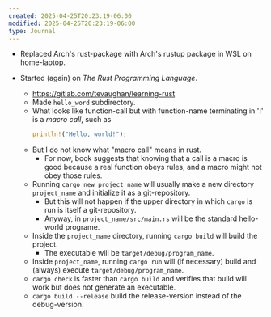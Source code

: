 ```yaml
---
created: 2025-04-25T20:23:19-06:00
modified: 2025-04-25T20:23:19-06:00
type: Journal
---
```


- Replaced Arch's rust-package with Arch's
  rustup package in WSL on home-laptop.

- Started (again) on _The Rust Programming
  Language_.
  - https://gitlab.com/tevaughan/learning-rust
  - Made `hello_word` subdirectory.
  - What looks like function-call but with
    function-name terminating in '!' is a
    _macro call_, such as
    ```rust
    println!("Hello, world!");
    ```
  - But I do not know what "macro call"
    means in rust.
    - For now, book suggests that knowing
      that a call is a macro is good because
      a real function obeys rules, and a
      macro might not obey those rules.
  - Running `cargo new project_name` will
    usually make a new directory
    `project_name` and initialize it as a
    git-repository.
    - But this will not happen if the upper
      directory in which `cargo` is run is
      itself a git-repository.
    - Anyway, in `project_name/src/main.rs`
      will be the standard hello-world
      programe.
  - Inside the `project_name` directory,
    running `cargo build` will build the
    project.
    - The executable will be
      `target/debug/program_name`.
  - Inside `project_name`, running
    `cargo run` will (if necessary) build
    and (always) execute
    `target/debug/program_name`.
  - `cargo check` is faster than
    `cargo build` and verifies that build
    will work but does not generate an
    executable.
  - `cargo build --release` build the
    release-version instead of the
    debug-version.

<!-- EOF -->
